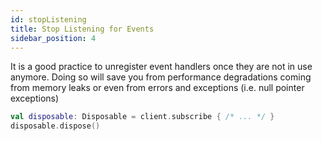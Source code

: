```yaml
---
id: stopListening
title: Stop Listening for Events
sidebar_position: 4
---
```


It is a good practice to unregister event handlers once they are not in use anymore. Doing so will save you from performance degradations coming from memory leaks or even from errors and exceptions (i.e. null pointer exceptions)

```kotlin
val disposable: Disposable = client.subscribe { /* ... */ } 
disposable.dispose()
```